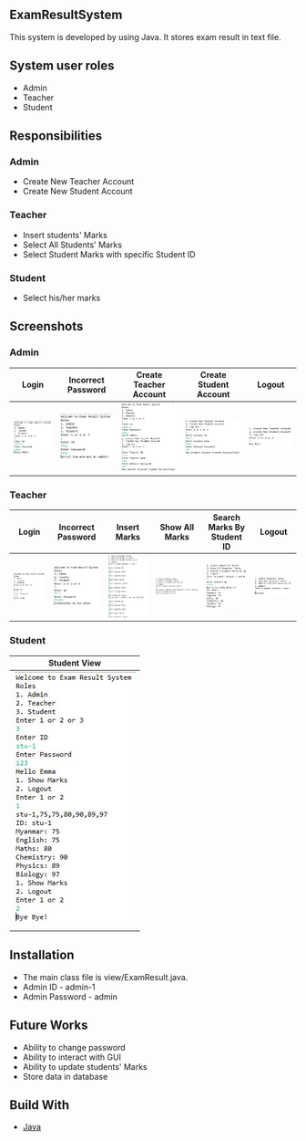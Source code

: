 ## ExamResultSystem
This system is developed by using Java. It stores exam result in text file.

## System user roles
- Admin
- Teacher
- Student

## Responsibilities

### Admin
- Create New Teacher Account
- Create New Student Account

### Teacher
- Insert students' Marks
- Select All Students' Marks
- Select Student Marks with specific Student ID

### Student
- Select his/her marks

## Screenshots

### Admin
|                                            Login                                                 |                                                Incorrect Password                                                    |                                                       Create Teacher Account                                                 |                                                Create Student Account                                                        |                                                   Logout                                           |
| :----------------------------------------------------------------------------------------------: | :------------------------------------------------------------------------------------------------------------------: | :--------------------------------------------------------------------------------------------------------------------------: | :--------------------------------------------------------------------------------------------------------------------------: | :------------------------------------------------------------------------------------------------: |
| ![Login](https://github.com/KhinMeMeLatt/ExamResultSystem/blob/main/screenshots/admin/login.JPG) | ![Incorrect Password](https://github.com/KhinMeMeLatt/ExamResultSystem/blob/main/screenshots/admin/incorrectPwd.JPG) | ![Create Teacher Account](https://github.com/KhinMeMeLatt/ExamResultSystem/blob/main/screenshots/admin/createTeacherAcc.JPG) | ![Create Student Account](https://github.com/KhinMeMeLatt/ExamResultSystem/blob/main/screenshots/admin/createStudentAcc.JPG) | ![Logout](https://github.com/KhinMeMeLatt/ExamResultSystem/blob/main/screenshots/admin/logout.JPG) |

### Teacher
|                                            Login                                                   |                                              Incorrect Password                                                        |                                                 Insert Marks                                                    |                                                   Show All Marks                                                   |                                                            Search Marks By Student ID                                                    |                                                 Logout                                               |
| :------------------------------------------------------------------------------------------------: | :--------------------------------------------------------------------------------------------------------------------: | :-------------------------------------------------------------------------------------------------------------: | :----------------------------------------------------------------------------------------------------------------: | :--------------------------------------------------------------------------------------------------------------------------------------: | :--------------------------------------------------------------------------------------------------: |
| ![Login](https://github.com/KhinMeMeLatt/ExamResultSystem/blob/main/screenshots/teacher/login.JPG) | ![Incorrect Password](https://github.com/KhinMeMeLatt/ExamResultSystem/blob/main/screenshots/teacher/incorrectPwd.JPG) | ![Insert Marks](https://github.com/KhinMeMeLatt/ExamResultSystem/blob/main/screenshots/teacher/insertMarks.JPG) | ![Show All Marks](https://github.com/KhinMeMeLatt/ExamResultSystem/blob/main/screenshots/teacher/showAllMarks.JPG) | ![Search Marks By Student ID](https://github.com/KhinMeMeLatt/ExamResultSystem/blob/main/screenshots/teacher/searchMarksByStudentID.JPG) | ![Logout](https://github.com/KhinMeMeLatt/ExamResultSystem/blob/main/screenshots/teacher/logout.JPG) |

### Student
|                                                Student View                                                      |
| :--------------------------------------------------------------------------------------------------------------: |
| ![Student View](https://github.com/KhinMeMeLatt/ExamResultSystem/blob/main/screenshots/student/student_view.JPG) |

## Installation
- The main class file is view/ExamResult.java.
- Admin ID - admin-1
- Admin Password - admin

## Future Works
- Ability to change password
- Ability to interact with GUI
- Ability to update students' Marks
- Store data in database

## Build With
- [Java](https://docs.oracle.com/en/java/)
